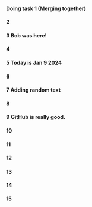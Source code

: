 #### Doing task 1 (Merging together)
#### 2
#### 3 Bob was here!
#### 4
#### 5 Today is Jan 9 2024
#### 6
#### 7 Adding random text
#### 8
#### 9 GitHub is really good.
#### 10
#### 11
#### 12
#### 13
#### 14
#### 15
